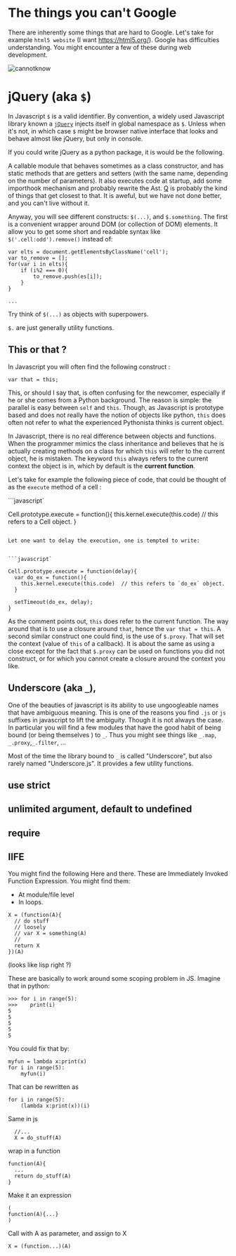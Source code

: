 # The things you can't Google

There are inherently some things that are hard to Google.
Let's take for example `html5 website` (I want https://html5.org/). Google has difficulties understanding. You might encounter a few of these during web development.

![cannotknow](cannotknot.jpg)


# jQuery (aka `$`)

In Javascript `$` is a valid identifier. By convention, a widely used Javascript library known a [`jQuery`](jquery.org) injects itself in global namespace as `$`. Unless when it's not, in which case `$` might be browser native interface that looks and behave almost like jQuery, but only in console.

If you could write jQuery as a python package, it is would be the following.

A callable module that behaves sometimes as a class constructor, and has static methods that are getters and setters (with the same name, depending on the number of parameters). It also executes code at startup, add some importhook mechanism and probably rewrite the Ast.
[Q](https://pypi.python.org/pypi/q) is probably the kind of things that get closest to that. It is aweful, but we have not done better, and you can't live without it.

Anyway, you will see different constructs: `$(...)`, and `$.something`. The first is a convenient wrapper around DOM (or collection of DOM) elements. It allow you to get some short and readable syntax like `$('.cell:odd').remove()` instead of:

```
var elts = document.getElementsByClassName('cell');
var to_remove = [];
for(var i in elts){
    if (i%2 === 0){
        to_remove.push(es[i]);
    }
}

...

```

Try think of `$(...)` as objects with superpowers.


`$.` are just generally utility functions.


## This or that ?

In Javascript you will often find the following construct :

```
var that = this;
```

This, or should I say that, is often confusing for the newcomer, especially if he or she comes from a Python background. The reason is simple: the parallel is easy between `self` and `this`. Though, as Javascript is prototype based and does not really have the notion of objects like python, `this` does often not refer to what the experienced Pythonista thinks is current object.

In Javascript, there is no real difference between objects and functions. When the programmer mimics the class inheritance and believes that he is actually creating methods on a class for which `this` will refer to the current object, he is mistaken. The keyword `this` always refers to the current context the object is in, which by default is the **current function**.

Let's take for example the following piece of code, that could be thought of as the `execute` method of a cell :

```javascript`

Cell.prototype.execute = function(){
  this.kernel.execute(this.code)  // this refers to a Cell object.
}
```

Let one want to delay the execution, one is tempted to write:


```javascript`

Cell.prototype.execute = function(delay){
  var do_ex = function(){
    this.kernel.execute(this.code)  // this refers to `do_ex` object.
  }

  setTimeout(do_ex, delay);
}
```

As the comment points out, `this` does refer to the current function. The way around that is to use a closure around `that`, hence the `var that = this`.
A second similar construct one could find, is the use of `$.proxy`. That will set the context (value of `this` of a callback). It is about the same as using a close except for the fact that `$.proxy` can be used on functions you did not construct, or for which you cannot create a closure around the context you like.

## Underscore (aka `_`),

One of the beauties of javascript is its ability to use ungoogleable names that have ambiguous meaning. This is one of the reasons you find `.js` or `js` suffixes in javascript to lift the ambiguity. Though it is not always the case. In particular you will find a few modules that have the good habit of being bound (or being themselves ) to `_`. Thus you might see things like `_.map`, `_.proxy`,`_.filter`, ...

Most of the time the library bound to `_` is called "Underscore", but also rarely named "Underscore.js". It provides a few utility functions.

## use strict

## unlimited argument, default to undefined

## require

## IIFE

You might find the following Here and there. These are Immediately Invoked Function Expression. You might find them:

 - At module/file level
 - In loops.

```
X = (function(A){
  // do stuff
  // loosely
  // var X = something(A)
  //
  return X
})(A)
```

(looks like lisp right ?)

These are basically to work around some scoping problem in JS. Imagine that in python:

```
>>> for i in range(5):
>>>    print(i)
5
5
5
5
5
```

You could fix that by:
```
myfun = lambda x:print(x)
for i in range(5):
    myfun(i)
```
That can be rewritten as

```
for i in range(5):
    (lambda x:print(x))(i)
```

Same in js

```
  //...
  X = do_stuff(A)
```

wrap in a function

```
function(A){
  ...
  return do_stuff(A)
}
```
Make it an expression

```
(
function(A){...}
)
```

Call with A as parameter, and assign to X

```
X = (function...)(A)
```
